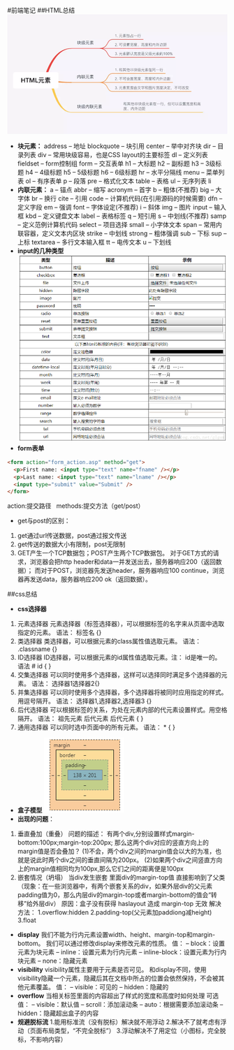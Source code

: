 #前端笔记
##HTML总结
![](images/element.webp)
- **块元素：**
address – 地址 
blockquote – 块引用 
center – 举中对齐块 
dir – 目录列表 
div – 常用块级容易，也是CSS layout的主要标签 
dl – 定义列表 
fieldset – form控制组 
form – 交互表单 
h1 – 大标题 
h2 – 副标题 
h3 – 3级标题 
h4 – 4级标题 
h5 – 5级标题 
h6 – 6级标题 
hr – 水平分隔线 
menu – 菜单列表 
ol – 有序表单 
p – 段落 
pre – 格式化文本 
table – 表格 
ul – 无序列表 
li
- **内联元素：**
a – 锚点 
abbr – 缩写 
acronym – 首字 
b – 粗体(不推荐) 
big – 大字体 
br – 换行 
cite – 引用 
code – 计算机代码(在引用源码的时候需要) 
dfn – 定义字段 
em – 强调 
font – 字体设定(不推荐) 
i – 斜体 
img – 图片 
input – 输入框 
kbd – 定义键盘文本 
label – 表格标签 
q – 短引用 
s – 中划线(不推荐) 
samp – 定义范例计算机代码 
select – 项目选择 
small – 小字体文本 
span – 常用内联容器，定义文本内区块 
strike – 中划线 
strong – 粗体强调 
sub – 下标 
sup – 上标 
textarea – 多行文本输入框 
tt – 电传文本 
u – 下划线
- **input的几种类型**
![](./images/inputform.png)
- **form表单**  
``` html
<form action="form_action.asp" method="get">
  <p>First name: <input type="text" name="fname" /></p>
  <p>Last name: <input type="text" name="lname" /></p>
  <input type="submit" value="Submit" />
</form>
```
action:提交路径&nbsp;&nbsp;&nbsp;methods:提交方法（get/post）  
- get与post的区别：
1. get通过url传送数据，post通过报文传送
2. get传送的数据大小有限制，post无限制
3. GET产生一个TCP数据包；POST产生两个TCP数据包。
对于GET方式的请求，浏览器会把http header和data一并发送出去，服务器响应200（返回数据）；
而对于POST，浏览器先发送header，服务器响应100 continue，浏览器再发送data，服务器响应200 ok（返回数据）。

##css总结  
- **css选择器**
1. 元素选择器
元素选择器（标签选择器），可以根据标签的名字来从页面中选取指定的元素。
语法：  标签名 {}
2. 类选择器
类选择器，可以根据元素的class属性值选取元素。
语法： .classname {}
3. ID选择器
ID选择器，可以根据元素的id属性值选取元素。注： id是唯一的。
语法   # id { }
4. 交集选择器
可以同时使用多个选择器，这样可以选择同时满足多个选择器的元素。
语法： 选择器1选择器2{}
5. 并集选择器
可以同时使用多个选择器，多个选择器将被同时应用指定的样式。用逗号隔开。
语法： 选择器1,选择器2,选择器3 {}
6. 后代选择器
可以根据标签的关系，为处在元素内部的代元素设置样式。用空格隔开。
语法： 祖先元素  后代元素  后代元素 { }
7. 通用选择器
可以同时选中页面中的所有元素。
语法： * { }
- **盒子模型** 
![](images/box.png)
- **出现的问题**：
1. 垂直叠加（重叠）
问题的描述： 
有两个div,分别设置样式margin-bottom:100px;margin-top:200px; 
那么这两个div对应的竖直方向上的margin值是否会叠加？ 
(1)不会，两个div之间的margin值会以大的为准，也就是说此时两个div之间的垂直间隔为200px。 
(2)如果两个div之间竖直方向上的margin值相同均为100px,那么它们之间的距离便是100px
2. 嵌套情况（坍塌）
当div发生嵌套 里面div的margin-top值 直接影响到了父类
（现象：在一些浏览器中，有两个嵌套关系的div，如果外层div的父元素padding值为0，那么内层div的margin-top或者margin-bottom的值会“转移”给外层div）
原因：盒子没有获得 haslayout 造成 margin-top 无效
解决方法：
1.overflow:hidden
2.padding-top(父元素加paddiong减height)
3.float

- **display**
我们不能为行内元素设置width、height、margin-top和margin-bottom。
我们可以通过修改display来修改元素的性质。
值：
– block：设置元素为块元素
– inline：设置元素为行内元素
– inline-block：设置元素为行内块元素
– none：隐藏元素
- **visibility**
visibility属性主要用于元素是否可见。
和display不同，使用visibility隐藏一个元素，隐藏后其在文档中所占的位置会依然保持，不会被其他元素覆盖。
值：
– visible：可见的
– hidden：隐藏的
- **overflow**
当相关标签里面的内容超出了样式的宽度和高度时如何处理
可选值：
– visible：默认值
– scroll：添加滚动条
– auto：根据需要添加滚动条
– hidden：隐藏超出盒子的内容
- **规避脱标流**
1.能用标准流（没有脱标）解决就不用浮动
2.解决不了就考虑有浮动（页面布局类型，“不完全脱标”）
3.浮动解决不了用定位（小图标，完全脱标，不影响内容）